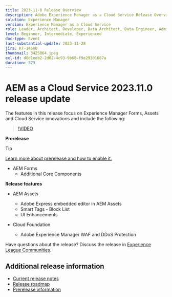 ```yaml
---
title: 2023-11-0 Release Overview
description: Adobe Experience Manager as a Cloud Service Release Overview Video 2023.11.0, the features in this release focus on Experience Manager Forms, Assets and Cloud Service
solution: Experience Manager
version: Experience Manager as a Cloud Service
role: Leader, Architect, Developer, Data Architect, Data Engineer, Admin, User
level: Beginner, Intermediate, Experienced
doc-type: Event
last-substantial-update: 2023-11-28
jira: KT-14600
thumbnail: 3425864.jpeg
exl-id: d8d1eeb2-2d02-4c93-9b68-f9e29301687a
duration: 573
---
```

# AEM as a Cloud Service 2023.11.0 release update 

The features in this release focus on Experience Manager Forms, Assets and Cloud Service innovations and include the following:

>[!VIDEO](https://video.tv.adobe.com/v/3425864/?learn=on)

**Prerelease**

>[!TIP]
>
>[Learn more about prerelease and how to enable it.](https://experienceleague.adobe.com/docs/experience-manager-cloud-service/content/release-notes/prerelease.html)

* AEM Forms
  * Additional Core Components

**Release features**

* AEM Assets
  * Adobe Express embedded editor in AEM Assets
  * Smart Tags - Block List
  * UI Enhancements

* Cloud Foundation
  * Adobe Experience Manager WAF and DDoS Protection

Have questions about the release?  Discuss the release in [Experience League Communities](https://adobe.ly/3uBHk1D).

## Additional release information

* [Current release notes](https://experienceleague.adobe.com/docs/experience-manager-cloud-service/content/release-notes/home.html)
* [Release roadmap](https://experienceleague.adobe.com/docs/experience-manager-release-information/aem-release-updates/update-releases-roadmap.html)
* [Prerelease information](https://experienceleague.adobe.com/docs/experience-manager-cloud-service/content/release-notes/prerelease.html)
